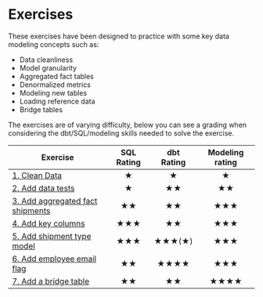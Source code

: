 # Exercises

These exercises have been designed to practice with some key data modeling concepts such as:

- Data cleanliness
- Model granularity
- Aggregated fact tables
- Denormalized metrics
- Modeling new tables
- Loading reference data
- Bridge tables

The exercises are of varying difficulty, below you can see a grading when considering 
the dbt/SQL/modeling skills needed to solve the exercise.

|Exercise|SQL Rating|dbt Rating|Modeling rating|
|---|:---:|:---:|:---:|
|[1. Clean Data](1-clean-data)|★|★|★|
|[2. Add data tests](2-add-data-tests)|★|★★|★★|
|[3. Add aggregated fact shipments](1-clean-data)|★★|★★|★★★|
|[4. Add key columns](4-add-key-columns)|★★★|★★|★★★|
|[5. Add shipment type model](5-add-shipment_type)|★★★|★★★(★)|★★★|
|[6. Add employee email flag](6-employee-emails)|★★|★★★★|★★★|
|[7. Add a bridge table](7-bridge-table)|★★|★★|★★★★|